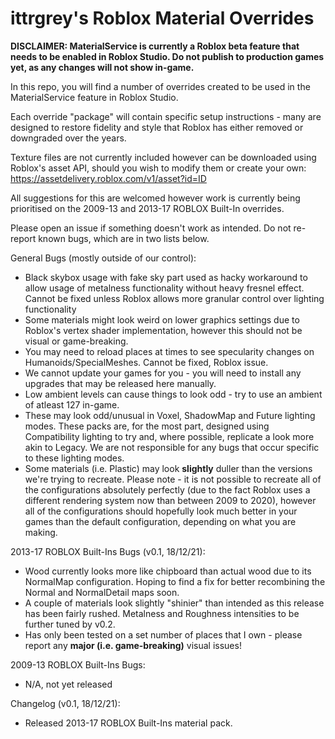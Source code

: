 # ittrgrey's Roblox Material Overrides

**DISCLAIMER: MaterialService is currently a Roblox beta feature that needs to be enabled in Roblox Studio. Do not publish to production games yet, as any changes will not show in-game.**

In this repo, you will find a number of overrides created to be used in the MaterialService feature in Roblox Studio.

Each override "package" will contain specific setup instructions - many are designed to restore fidelity and style that Roblox has either removed or downgraded over the years. 

Texture files are not currently included however can be downloaded using Roblox's asset API, should you wish to modify them or create your own: https://assetdelivery.roblox.com/v1/asset?id=ID

All suggestions for this are welcomed however work is currently being prioritised on the 2009-13 and 2013-17 ROBLOX Built-In overrides. 

Please open an issue if something doesn't work as intended. Do not re-report known bugs, which are in two lists below.

General Bugs (mostly outside of our control):
- Black skybox usage with fake sky part used as hacky workaround to allow usage of metalness functionality without heavy fresnel effect. Cannot be fixed unless Roblox allows more granular control over lighting functionality
- Some materials might look weird on lower graphics settings due to Roblox's vertex shader implementation, however this should not be visual or game-breaking.
- You may need to reload places at times to see specularity changes on Humanoids/SpecialMeshes. Cannot be fixed, Roblox issue.
- We cannot update your games for you - you will need to install any upgrades that may be released here manually.
- Low ambient levels can cause things to look odd - try to use an ambient of atleast 127 in-game.
- These may look odd/unusual in Voxel, ShadowMap and Future lighting modes. These packs are, for the most part, designed using Compatibility lighting to try and, where possible, replicate a look more akin to Legacy. We are not responsible for any bugs that occur specific to these lighting modes.
- Some materials (i.e. Plastic) may look **slightly** duller than the versions we're trying to recreate. Please note - it is not possible to recreate all of the configurations absolutely perfectly (due to the fact Roblox uses a different rendering system now than between 2009 to 2020), however all of the configurations should hopefully look much better in your games than the default configuration, depending on what you are making.

2013-17 ROBLOX Built-Ins Bugs (v0.1, 18/12/21):
- Wood currently looks more like chipboard than actual wood due to its NormalMap configuration. Hoping to find a fix for better recombining the Normal and NormalDetail maps soon.
- A couple of materials look slightly "shinier" than intended as this release has been fairly rushed. Metalness and Roughness intensities to be further tuned by v0.2.
- Has only been tested on a set number of places that I own - please report any **major (i.e. game-breaking)** visual issues!

2009-13 ROBLOX Built-Ins Bugs:
- N/A, not yet released

Changelog (v0.1, 18/12/21):
- Released 2013-17 ROBLOX Built-Ins material pack.
